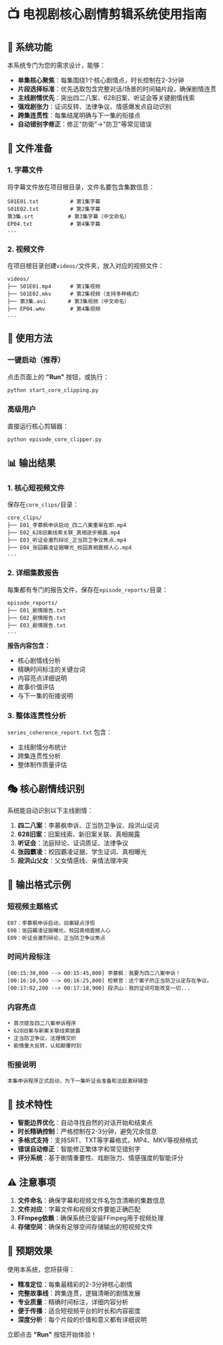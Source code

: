 
# 📺 电视剧核心剧情剪辑系统使用指南

## 🎯 系统功能

本系统专门为您的需求设计，能够：

- **单集核心聚焦**：每集围绕1个核心剧情点，时长控制在2-3分钟
- **片段选择标准**：优先选取包含完整对话/场景的时间轴片段，确保剧情连贯
- **主线剧情优先**：突出四二八案、628旧案、听证会等关键剧情线索
- **强戏剧张力**：证词反转、法律争议、情感爆发点自动识别
- **跨集连贯性**：每集结尾明确与下一集的衔接点
- **自动错别字修正**：修正"防衛"→"防卫"等常见错误

## 📁 文件准备

### 1. 字幕文件
将字幕文件放在项目根目录，文件名要包含集数信息：

```
S01E01.txt          # 第1集字幕
S01E02.txt          # 第2集字幕
第3集.srt           # 第3集字幕（中文命名）
EP04.txt            # 第4集字幕
...
```

### 2. 视频文件
在项目根目录创建`videos/`文件夹，放入对应的视频文件：

```
videos/
├── S01E01.mp4      # 第1集视频
├── S01E02.mkv      # 第2集视频（支持多种格式）
├── 第3集.avi       # 第3集视频（中文命名）
├── EP04.wmv        # 第4集视频
...
```

## 🚀 使用方法

### 一键启动（推荐）
点击页面上的 **"Run"** 按钮，或执行：
```bash
python start_core_clipping.py
```

### 高级用户
直接运行核心剪辑器：
```bash
python episode_core_clipper.py
```

## 📊 输出结果

### 1. 核心短视频文件
保存在`core_clips/`目录：

```
core_clips/
├── E01_李慕枫申诉启动_四二八案重审在即.mp4
├── E02_628旧案线索关联_真相逐步揭露.mp4
├── E03_听证会激烈辩论_正当防卫争议焦点.mp4
├── E04_张园霸凌证据曝光_校园真相震撼人心.mp4
...
```

### 2. 详细集数报告
每集都有专门的报告文件，保存在`episode_reports/`目录：

```
episode_reports/
├── E01_剧情报告.txt
├── E02_剧情报告.txt
├── E03_剧情报告.txt
...
```

**报告内容包含：**
- 核心剧情线分析
- 精确时间标注的关键台词
- 内容亮点详细说明
- 故事价值评估
- 与下一集的衔接说明

### 3. 整体连贯性分析
`series_coherence_report.txt` 包含：
- 主线剧情分布统计
- 跨集连贯性分析
- 整体制作质量评估

## 🎭 核心剧情线识别

系统能自动识别以下主线剧情：

1. **四二八案**：李慕枫申诉、正当防卫争议、段洪山证词
2. **628旧案**：旧案线索、新旧案关联、真相揭露
3. **听证会**：法庭辩论、证词质证、法律争议
4. **张园霸凌**：校园霸凌证据、学生证词、真相曝光
5. **段洪山父女**：父女情感线、亲情法理冲突

## 📝 输出格式示例

### 短视频主题格式
```
E07：李慕枫申诉启动，旧案疑点浮现
E08：张园霸凌证据曝光，校园真相震撼人心
E09：听证会激烈辩论，正当防卫争议焦点
```

### 时间片段标注
```
[00:15:30,000 --> 00:15:45,000] 李慕枫：我要为四二八案申诉！
[00:16:10,500 --> 00:16:25,800] 检察官：这个案子的正当防卫认定存在争议。
[00:17:02,200 --> 00:17:18,900] 段洪山：我的证词可能改变一切...
```

### 内容亮点
```
• 首次提及四二八案申诉程序
• 628旧案与新案关联线索披露  
• 正当防卫争议，法理情交织
• 剧情重大反转，认知颠覆时刻
```

### 衔接说明
```
本集申诉程序正式启动，为下一集听证会准备和法庭激辩铺垫
```

## 🔧 技术特性

- **智能边界优化**：自动寻找自然的对话开始和结束点
- **时长精确控制**：严格控制在2-3分钟，避免冗余信息
- **多格式支持**：支持SRT、TXT等字幕格式，MP4、MKV等视频格式
- **错误自动修正**：智能修正繁体字和常见错别字
- **评分系统**：基于剧情重要性、戏剧张力、情感强度的智能评分

## ⚠️ 注意事项

1. **文件命名**：确保字幕和视频文件名包含清晰的集数信息
2. **文件对应**：字幕文件和视频文件要能正确匹配
3. **FFmpeg依赖**：确保系统已安装FFmpeg用于视频处理
4. **存储空间**：确保有足够空间存储输出的短视频文件

## 🎉 预期效果

使用本系统，您将获得：

- **精准定位**：每集最精彩的2-3分钟核心剧情
- **完整故事线**：跨集连贯，逻辑清晰的剧情发展
- **专业质量**：精确时间标注，详细内容分析
- **便于传播**：适合短视频平台的时长和内容密度
- **深度分析**：每个片段的价值和意义都有详细说明

立即点击 **"Run"** 按钮开始体验！
